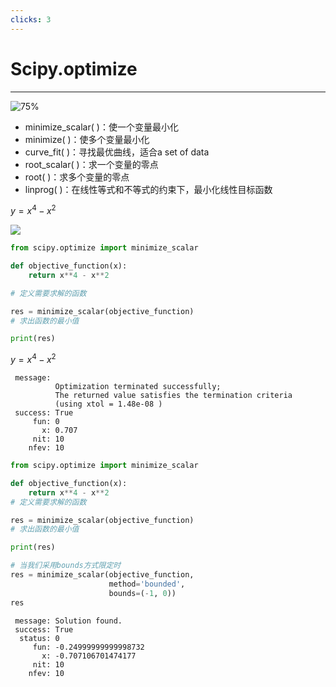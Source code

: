```yaml
---
clicks: 3
---
```

# Scipy.optimize
<hr>


<show at="0">

![75%](https://images.jieyu.ai/images/2023/12/mpt-optimize-formula.png)
</show>

<show at="1">

* minimize_scalar( )：使一个变量最小化
* minimize( )：使多个变量最小化
* curve_fit( )：寻找最优曲线，适合a set of data
* root_scalar( )：求一个变量的零点
* root( )：求多个变量的零点
* linprog( )：在线性等式和不等式的约束下，最小化线性目标函数
</show>

<show at="2">

$y=x^4-x^2$

<Loc left="5%" w="30%" top="30%">

![](https://images.jieyu.ai/images/2023/12/mtp_x^4-x^2.png)

</Loc>
<Loc left="35%" w="60%">

```python
from scipy.optimize import minimize_scalar

def objective_function(x):
    return x**4 - x**2

# 定义需要求解的函数

res = minimize_scalar(objective_function)
# 求出函数的最小值

print(res)
```
</Loc>
</show>

<show at="3">

<Loc left="0%" w="35">

$y=x^4-x^2$

```
 message: 
          Optimization terminated successfully;
          The returned value satisfies the termination criteria
          (using xtol = 1.48e-08 )
 success: True
     fun: 0
       x: 0.707
     nit: 10
    nfev: 10
```
</Loc>

<Loc left="85%" w="15%">

```python
from scipy.optimize import minimize_scalar

def objective_function(x):
    return x**4 - x**2
# 定义需要求解的函数

res = minimize_scalar(objective_function)
# 求出函数的最小值

print(res)
```
</Loc>
</show>

<show at="4">

```python
# 当我们采用bounds方式限定时
res = minimize_scalar(objective_function, 
                      method='bounded', 
                      bounds=(-1, 0))
res
```

```
 message: Solution found.
 success: True
  status: 0
     fun: -0.24999999999998732
       x: -0.707106701474177
     nit: 10
    nfev: 10
```
</show>

<!--

有效前沿求解的核心问题，是要在已知收益率的约束条件下，找到风险最小的资产组合。所以，它实际上是上图中的一个优化问题。

这里要优化的问题找到一组权重，使得它的波动率最小。约束条件是，资产组合的收益率等于给定收益率。这是每件一。第二个条件是，所有权重和等于1.第三个条件是，权重在（0，1）之间。

当然这里这些条件在现实中不一定是这样，我们先假设是这样，先从简单的入手。在后面，我们还要介绍，如果允许做空怎么办？

#CLK1

SciPy Optimize提供最小化(或最大化)目标函数的功能，可能存在约束。
它包括解决非线性问题(支持局部和全局优化算法) ，线性规划，约束和非线性最小二乘，根寻找和曲线拟合

这里的方法中，我们介绍头两个。

# CLK2
首先是 minimze_scalar。

这里注意目标函数的概念。一般来说，我们要使得它有最小化的值。另外，我们要注意它的返回值，我们在后面还将使用它。

# CLK3
在返回值中，最重要的是fun, x

fun的值即目标函数在返回值x下的取值。也就是我们这里公式中的y。在我们的资产组合问题中，它应该是什么？
如果我们的目标函数是波动率的计算表达式，那么它的值就是波动率。

x则方程的根。换句话说，它是使得目标函数取最小值的那一个，或者一组值。在资产组合问题中，它将是我们的资产分配权重。

这里还要注意nit是什么意思？它表明要求解这个方程，一共迭代了12次。优化并不见得每次都能成功，因为我们有可能取得局部优化结果。这里的返回值可以帮助我们判断是否出了问题。如果迭代次数太大，显然是有问题的。

# CLK4
大家看出来这个结果有什么问题吗？这个方程不只有一个最小值。我们现在得到的是一个正数解， 0.707,，但它至少还有一个对应的负数解-0.707对不对？

出现这个问题，一方面是因为 minimze_scalar 只会返回一个解。但另一方面，也是因为优化方法陷入了局部最优。要解决这个问题，我们需要设定根的取值区间，也就是bounds的概念

这里我们指定参数搜索的方法为bounded，此外还有brent和golden，即布伦特法和黄金分割法。默认为布伦特法。我们通过bounds参数，要求优化器在负数区间进行搜索。这一次，我们得到了负数解

好，关于 minimze_scalar, 我们主要是借用它来说明什么是 fun， 什么是 x，什么是目标函数和界限。这些概念，在接下来的资产组合优化中也将使用。
-->
